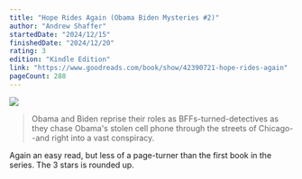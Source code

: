 ```yaml
---
title: "Hope Rides Again (Obama Biden Mysteries #2)"
author: "Andrew Shaffer"
startedDate: "2024/12/15"
finishedDate: "2024/12/20"
rating: 3
edition: "Kindle Edition"
link: "https://www.goodreads.com/book/show/42390721-hope-rides-again"
pageCount: 288
---
```


![](https://images-na.ssl-images-amazon.com/images/S/compressed.photo.goodreads.com/books/1552095159i/42390721.jpg)

> Obama and Biden reprise their roles as BFFs-turned-detectives as they chase Obama's stolen cell phone through the streets of Chicago--and right into a vast conspiracy.

Again an easy read, but less of a page-turner than the first book in the series. The 3 stars is rounded up.